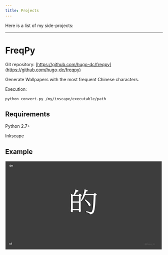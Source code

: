 ```yaml
---
title: Projects
---
```


Here is a list of my side-projects:


----------------------------------------------

FreqPy
======

Git repository: [https://github.com/hugo-dc/freqpy](https://github.com/hugo-dc/freqpy)

Generate Wallpapers with the most frequent Chinese characters.

Execution:

```
python convert.py /my/inscape/executable/path
```


Requirements
------------

Python 2.7+

Inkscape

Example 
--------

![](/images/freqpy.jpg)


